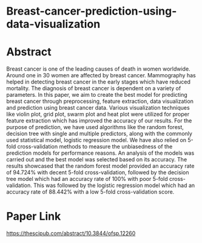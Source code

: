 # Breast-cancer-prediction-using-data-visualization

# Abstract

Breast cancer is one of the leading causes of death in women worldwide. Around one in 30 women are affected by breast cancer. Mammography has helped in detecting breast cancer in the early stages which have reduced mortality. The diagnosis of breast cancer is dependent on a variety of parameters. In this paper, we aim to create the best model for predicting breast cancer through preprocessing, feature extraction, data visualization and prediction using breast cancer data. Various visualization techniques like violin plot, grid plot, swarm plot and heat plot were utilized for proper feature extraction which has improved the accuracy of our results. For the purpose of prediction, we have used algorithms like the random forest, decision tree with single and multiple predictors, along with the commonly used statistical model, logistic regression model. We have also relied on 5-fold cross-validation methods to measure the unbiasedness of the prediction models for performance reasons. An analysis of the models was carried out and the best model was selected based on its accuracy. The results showcased that the random forest model provided an accuracy rate of 94.724% with decent 5-fold cross-validation, followed by the decision tree model which had an accuracy rate of 100% with poor 5-fold cross-validation. This was followed by the logistic regression model which had an accuracy rate of 88.442% with a low 5-fold cross-validation score.


# Paper Link
https://thescipub.com/abstract/10.3844/ofsp.12260
